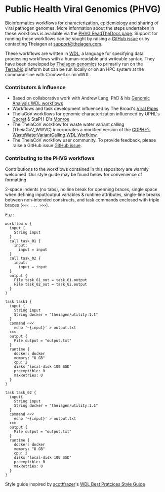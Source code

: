 # Public Health Viral Genomics (PHVG)
Bioinformatics workflows for characterization, epidemiology and sharing of viral pathogen genomes. More information about the steps undertaken in these workflows is available via the [PHVG ReadTheDocs page](https://public-health-viral-genomics-theiagen.readthedocs.io/en/latest/overview.html). Support for running these workflows can be sought by raising a [GitHub issue](https://github.com/theiagen/public_health_viral_genomics/issues/new) or by contacting Theiagen at support@theiagen.com.

These workflows are written in [WDL](https://github.com/openwdl/wdl), a language for specifying data processing workflows with a human-readable and writeable syntax. They have been developed by [Theiagen genomics](https://theiagen.com/) to primarily run on the [Terra.bio](https://terra.bio/) platform but can be run locally or on an HPC system at the command-line with Cromwell or miniWDL. 

### Contributors & Influence
* Based on collaborative work with Andrew Lang, PhD & his [Genomic Analysis WDL workflows](https://github.com/AndrewLangvt/genomic_analyses)
* Workflows and task development influenced by The Broad's [Viral Pipes](https://github.com/broadinstitute/viral-pipelines)
* TheiaCoV workflows for genomic characterization influenced by UPHL's [Cecret](https://github.com/UPHL-BioNGS/Cecret) & StaPH-B's [Monroe](https://staph-b.github.io/staphb_toolkit/workflow_docs/monroe/)
* The TheiaCoV workflow for waste water variant calling (TheiaCoV_WWVC) incorporates a modified version of the [CDPHE's WasteWaterVariantCalling WDL Worfklow](https://github.com/CDPHE/WasteWaterVariantCalling).
* The TheiaCoV workflow user community. To provide feedback, please raise a GitHub issue [GitHub issue](https://github.com/theiagen/public_health_viral_genomics/issues/new).

### Contributing to the PHVG workflows
Contributions to the workflows contained in this repository are warmly welcomed. Our style guide may be found below for convenience of formatting.

2-space indents (no tabs), no line break for openning braces, single space when defining input/output variables & runtime attributes, single-line breaks between non-intended constructs, and task commands enclosed with triple braces (`<<< ... >>>`). 

<em>E.g.</em>:
```
workflow w {
  input {
    String input
  }
  call task_01 {
    input:
      input = input
  }
  call task_02 {
    input: 
      input = input
  }
  output {
    File task_01_out = task_01.output
    File task_02_out = task_02.output 
  }      
}

task task1 {
  input {
    String input
    String docker = "theiagen/utility:1.1"
  }
  command <<<
    echo '~{input}' > output.txt
  >>>
  output {
    File output = "output.txt"
  }
  runtime {
    docker: docker
    memory: "8 GB"
    cpu: 2
    disks "local-disk 100 SSD"
    preemptible: 0
    maxRetries: 0
  }
}

task task_02 {
  input{
    String input
    String docker = "theiagen/utility:1.1"
  }
  command <<<
    echo '~{input}' > output.txt
  >>>
  output {
    File output = "output.txt"
  }
  runtime {
    docker: docker
    memory: "8 GB"
    cpu: 2
    disks "local-disk 100 SSD"
    preemptible: 0
    maxRetries: 0
  }
}
```
Style guide inspired by [scottfrazer](https://gist.github.com/scottfrazer)'s [WDL Best Pratcices Style Guide](https://gist.github.com/scottfrazer/aa4ab1945a6a4c331211)
